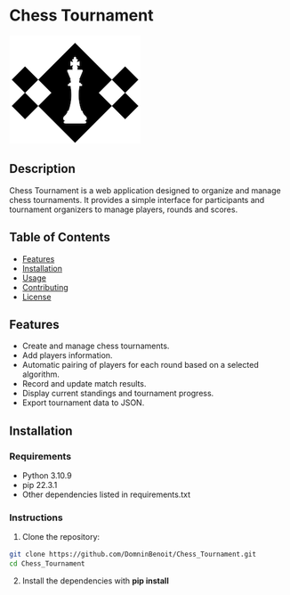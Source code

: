 # Chess Tournament

![Chess Tournament](logo.png)

## Description

Chess Tournament is a web application designed to organize and manage chess tournaments. It provides a simple interface for participants and tournament organizers to manage players, rounds and scores.

## Table of Contents

- [Features](#features)
- [Installation](#installation)
- [Usage](#usage)
- [Contributing](#contributing)
- [License](#license)

## Features

- Create and manage chess tournaments.
- Add players information.
- Automatic pairing of players for each round based on a selected algorithm.
- Record and update match results.
- Display current standings and tournament progress.
- Export tournament data to JSON.

## Installation

### Requirements

- Python 3.10.9
- pip 22.3.1
- Other dependencies listed in requirements.txt

### Instructions

1. Clone the repository:

```bash
git clone https://github.com/DomninBenoit/Chess_Tournament.git
cd Chess_Tournament
```

2. Install the dependencies with **pip install**
